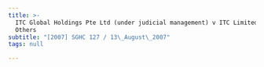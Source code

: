 ```yaml
---
title: >-
  ITC Global Holdings Pte Ltd (under judicial management) v ITC Limited and
  Others
subtitle: "[2007] SGHC 127 / 13\_August\_2007"
tags: null

---
```


